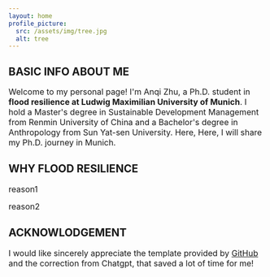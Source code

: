 ```yaml
---
layout: home
profile_picture:
  src: /assets/img/tree.jpg
  alt: tree
---
```



## BASIC INFO ABOUT ME
<p>
  <font size="3">
Welcome to my personal page! I'm Anqi Zhu, a Ph.D. student in <strong>flood resilience at Ludwig Maximilian University of Munich</strong>. I hold a Master's degree in Sustainable Development Management from Renmin University of China and a Bachelor's degree in Anthropology from Sun Yat-sen University. Here, Here, I will share my Ph.D. journey in Munich.
  </font>
 
</p>

## WHY FLOOD RESILIENCE
<p>
  <font size="3">
reason1
     </font>
</p>
<p>
  <font size="3">
reason2
  </font>
</p>


## ACKNOWLODGEMENT
<p>
  <font size="3">
  I would like sincerely appreciate the template provided by <a href="https://github.com/eliottvincent/bay">GitHub</a> and the correction from Chatgpt, that saved a lot of time for me!
   </font>
</p>

